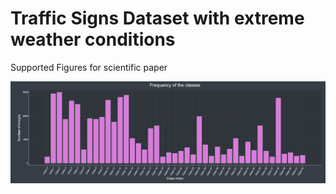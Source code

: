 # Traffic Signs Dataset with extreme weather conditions
Supported Figures for scientific paper 


![Fig. 1. Distribution of the images among classes in the original dataset.](figures/Fig.%201.%20Distribution.png)
